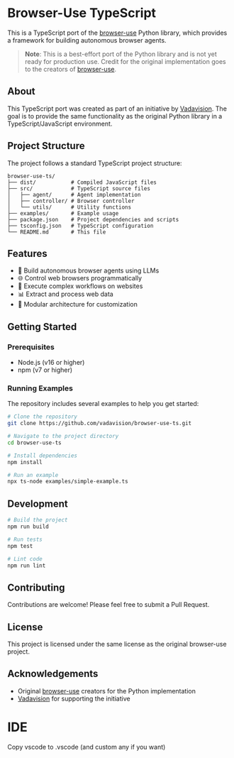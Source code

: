 # Browser-Use TypeScript

This is a TypeScript port of the [browser-use](https://github.com/browser-use/browser-use) Python library, which provides a framework for building autonomous browser agents.

> **Note**: This is a best-effort port of the Python library and is not yet ready for production use. Credit for the original implementation goes to the creators of [browser-use](https://github.com/browser-use/browser-use).

## About

This TypeScript port was created as part of an initiative by [Vadavision](https://www.vadavision.com). The goal is to provide the same functionality as the original Python library in a TypeScript/JavaScript environment.

## Project Structure

The project follows a standard TypeScript project structure:

```
browser-use-ts/
├── dist/           # Compiled JavaScript files
├── src/            # TypeScript source files
│   ├── agent/      # Agent implementation
│   ├── controller/ # Browser controller
│   └── utils/      # Utility functions
├── examples/       # Example usage
├── package.json    # Project dependencies and scripts
├── tsconfig.json   # TypeScript configuration
└── README.md       # This file
```

## Features

- 🤖 Build autonomous browser agents using LLMs
- 🌐 Control web browsers programmatically
- 🔄 Execute complex workflows on websites
- 📊 Extract and process web data
- 🧩 Modular architecture for customization

## Getting Started

### Prerequisites

- Node.js (v16 or higher)
- npm (v7 or higher)

### Running Examples

The repository includes several examples to help you get started:

```bash
# Clone the repository
git clone https://github.com/vadavision/browser-use-ts.git

# Navigate to the project directory
cd browser-use-ts

# Install dependencies
npm install

# Run an example
npx ts-node examples/simple-example.ts
```

## Development

```bash
# Build the project
npm run build

# Run tests
npm test

# Lint code
npm run lint
```

## Contributing

Contributions are welcome! Please feel free to submit a Pull Request.

## License

This project is licensed under the same license as the original browser-use project.

## Acknowledgements

- Original [browser-use](https://github.com/browser-use/browser-use) creators for the Python implementation
- [Vadavision](https://www.vadavision.com) for supporting the initiative

# IDE
Copy vscode to .vscode (and custom any if you want)
